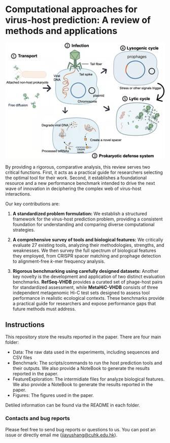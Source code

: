 # Computational approaches for virus-host prediction: A review of methods and applications

<img src='Figures/intro.png'>

By providing a rigorous, comparative analysis, this review serves two critical functions. First, it acts as a practical guide for researchers selecting the optimal tool for their work. Second, it establishes a foundational resource and a new performance benchmark intended to drive the next wave of innovation in deciphering the complex web of virus-host interactions.

Our key contributions are:

1. **A standardized problem formulation:** We establish a structured framework for the virus-host prediction problem, providing a consistent foundation for understanding and comparing diverse computational strategies.

2. **A comprehensive survey of tools and biological features:** We critically evaluate 27 existing tools, analyzing their methodologies, strengths, and weaknesses. We then survey the full spectrum of biological features they employed, from CRISPR spacer matching and prophage detection to alignment-free $k$-mer frequency analysis.

3. **Rigorous benchmarking using carefully designed datasets:** Another key novelty is the development and application of two distinct evaluation benchmarks. **RefSeq-VHDB** provides a curated set of phage-host pairs for standardized assessment, while **MetaHiC-VHDB** consists of three independent metagenomic Hi-C test sets designed to assess tool performance in realistic ecological contexts. These benchmarks provide a practical guide for researchers and expose performance gaps that future methods must address.

## Instructions

This repository store the results reported in the paper. There are four main folder:

* Data: The raw data used in the experiments, including sequences and CSV files
* Benchmark: The scripts/commands to run the host prediction tools and their outputs. We also provide a NoteBook to generate the results reported in the paper.
* FeatureExploration: The intermidiate files for analyze biological features. We also provide a NoteBook to generate the results reported in the paper.
* Figures: The figures used in the paper.

Detiled information can be found via the README in each folder.

### Contacts and bug reports
Please feel free to send bug reports or questions to us. You can post an issue or directly email me (jiayushang@cuhk.edu.hk).